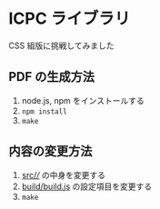 # ICPC ライブラリ

CSS 組版に挑戦してみました

## PDF の生成方法

1. node.js, npm をインストールする
2. `npm install`
3. `make`

## 内容の変更方法

1. [src/*/*](src/) の中身を変更する
2. [build/build.js](build/build.js) の設定項目を変更する
3. `make`

